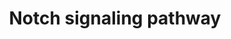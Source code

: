 ---
annotations:
- type: Pathway Ontology
  value: Notch signaling pathway
authors:
- MaintBot
- Thomas
- Ddigles
- Andra
- Eweitz
description: 'The Notch signaling pathway is an evolutionarily conserved, intercellular
  signaling mechanism essential for proper embryonic development in all metazoan organisms
  in the Animal kingdom. The Notch proteins (Notch1-Notch4 in vertebrates) are single-pass
  receptors that are activated by the Delta (or Delta-like) and Jagged/Serrate families
  of membrane-bound ligands. They are transported to the plasma membrane as cleaved,
  but otherwise intact polypeptides. Interaction with ligand leads to two additional
  proteolytic cleavages that liberate the Notch intracellular domain (NICD) from the
  plasma membrane. The NICD translocates to the nucleus, where it forms a complex
  with the DNA binding protein CSL, displacing a histone deacetylase (HDAc)-co-repressor
  (CoR) complex from CSL. Components of an activation complex, such as MAML1 and histone
  acetyltransferases (HATs), are recruited to the NICD-CSL complex, leading to the
  transcriptional activation of Notch target genes.  Source: [http://www.genome.jp/kegg-bin/show_pathway?org_name=map&mapno=04330&show_description=show
  KEGG]  Adapted from KEGG: http://www.genome.jp/kegg-bin/show_pathway?org_name=ptr&mapno=04330'
last-edited: 2021-05-21
organisms:
- Pan troglodytes
redirect_from:
- /index.php/Pathway:WP912
- /instance/WP912
schema-jsonld:
- '@context': https://schema.org/
  '@id': https://wikipathways.github.io/pathways/WP912.html
  '@type': Dataset
  creator:
    '@type': Organization
    name: WikiPathways
  description: 'The Notch signaling pathway is an evolutionarily conserved, intercellular
    signaling mechanism essential for proper embryonic development in all metazoan
    organisms in the Animal kingdom. The Notch proteins (Notch1-Notch4 in vertebrates)
    are single-pass receptors that are activated by the Delta (or Delta-like) and
    Jagged/Serrate families of membrane-bound ligands. They are transported to the
    plasma membrane as cleaved, but otherwise intact polypeptides. Interaction with
    ligand leads to two additional proteolytic cleavages that liberate the Notch intracellular
    domain (NICD) from the plasma membrane. The NICD translocates to the nucleus,
    where it forms a complex with the DNA binding protein CSL, displacing a histone
    deacetylase (HDAc)-co-repressor (CoR) complex from CSL. Components of an activation
    complex, such as MAML1 and histone acetyltransferases (HATs), are recruited to
    the NICD-CSL complex, leading to the transcriptional activation of Notch target
    genes.  Source: [http://www.genome.jp/kegg-bin/show_pathway?org_name=map&mapno=04330&show_description=show
    KEGG]  Adapted from KEGG: http://www.genome.jp/kegg-bin/show_pathway?org_name=ptr&mapno=04330'
  keywords:
  - DLL4
  - NOTCH2
  - RBPJ
  - LFNG
  - XR_020433.1
  - NUMB
  - DTX3L
  - NOTCH4
  - MAML1
  - JAG1
  - NCSTN
  - DVL2
  - HES5
  - XR_021983.1
  - RFNG
  - NCOR2
  - DTX3
  - HES1
  - DTX2
  - HDAC2
  - TNFA_PANTR
  - DLL1
  - KCNJ5
  - APH1B
  - '&amp;#xD;'
  - KAT2A
  - PSEN2
  - CREBBP
  - DVL3
  - KAT2B
  - HDAC1
  - XR_024606.1
  - DTX4
  - MFNG
  - ADAM17
  - RBPSUHL
  - MAML3
  - JAG2
  - PTCRA
  - DVL1_PANTR
  - XR_020078.1
  - APH1A
  - DTX1
  - NUMBL
  - SKIP
  - NOTCH1
  - PSEN1
  license: CC0
  name: Notch signaling pathway
seo: CreativeWork
title: Notch signaling pathway
wpid: WP912
---